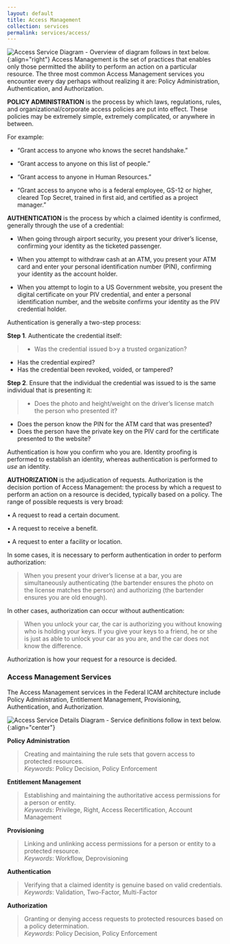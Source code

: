 ```yaml
---
layout: default
title: Access Management
collection: services
permalink: services/access/
---
```

![Access Service Diagram - Overview of diagram follows in text below.]({{site.baseurl}}/img/Access.png){:align="right"}
Access Management is the set of practices that enables only
those permitted the ability to perform an action on a
particular resource.  The three most common Access Management services you encounter every day perhaps without realizing it are: Policy Administration, Authentication, and Authorization.

**POLICY ADMINISTRATION** is the process by which laws,
regulations, rules, and organizational/corporate access
policies are put into effect. These policies may be extremely
simple, extremely complicated, or anywhere in between.

For example:

* “Grant access to anyone who knows the secret
handshake.”

* “Grant access to anyone on this list of people.”

* “Grant access to anyone in Human Resources.”

* “Grant access to anyone who is a federal employee,
GS-12 or higher, cleared Top Secret, trained in first
aid, and certified as a project manager.”


**AUTHENTICATION** is the process by which a claimed identity is confirmed,
generally through the use of a credential:

* When going through airport security, you present your driver’s
license, confirming your identity as the ticketed passenger.

* When you attempt to withdraw cash at an ATM, you present your
ATM card and enter your personal identification number (PIN),
confirming your identity as the account holder.

* When you attempt to login to a US Government website, you present the digital certificate on your PIV credential,
and enter a personal identification number, and the website confirms your identity as the PIV credential holder.

Authentication is generally a two-step process:

**Step 1**. Authenticate the credential itself:

>  - Was the credential issued b>y a trusted organization?
  - Has the credential expired?
  - Has the credential been revoked, voided, or tampered?

**Step 2**. Ensure that the individual the credential was issued to is the
same individual that is presenting it:

>  - Does the photo and height/weight on the driver’s license match
the person who presented it?
  - Does the person know the PIN for the ATM card that was
presented?
  - Does the person have the private key on the PIV card for the certificate presented to the website?


Authentication is how you confirm who you are. Identity proofing is
performed to establish an identity, whereas authentication is performed
to _use_ an identity.


**AUTHORIZATION** is the adjudication of requests. Authorization is the decision portion of Access Management: the process
by which a request to perform an action on a resource is decided, typically based on a policy.
The range of possible requests is very broad:

• A request to read a certain document.

• A request to receive a benefit.

• A request to enter a facility or location.

In some cases, it is necessary to perform authentication in order to
perform authorization:

> When you present your driver’s license at a bar, you are
simultaneously authenticating (the bartender ensures the photo on
the license matches the person) and authorizing (the bartender
ensures you are old enough).  

In other cases, authorization can occur without authentication:  

> When you unlock your car, the car is authorizing you without
knowing who is holding your keys. If you give your keys to a friend,
he or she is just as able to unlock your car as you are, and the car
does not know the difference.  

Authorization is how your request for a resource is decided.  

### Access Management Services
The Access Management services in the Federal ICAM architecture include Policy Administration, Entitlement Management, Provisioning, Authentication, and Authorization.  

![Access Service Details Diagram - Service definitions follow in text below.]({{site.baseurl}}/img/access_services_detailed.png){:align="center"}

**Policy Administration**  

> Creating and maintaining the rule sets that govern access to protected resources.  
_Keywords_: Policy Decision, Policy Enforcement  

**Entitlement Management**  

> Establishing and maintaining the authoritative access permissions for a person or entity.  
_Keywords_: Privilege, Right, Access Recertification, Account Management  

**Provisioning**

> Linking and unlinking access permissions for a person or entity to a protected resource.  
_Keywords_: Workflow, Deprovisioning  

**Authentication**  

> Verifying that a claimed identity is genuine based on valid credentials.  
_Keywords_: Validation, Two-Factor, Multi-Factor  

**Authorization**  

> Granting or denying access requests to protected resources based on a policy determination.  
_Keywords_: Policy Decision, Policy Enforcement
